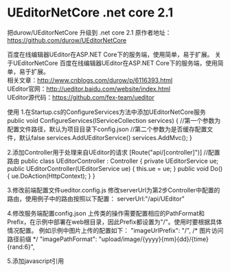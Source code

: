 # UEditorNetCore  .net core 2.1
把durow/UEditorNetCore 升级到  .net core 2.1
原作者地址：https://github.com/durow/UEditorNetCore

百度在线编辑器UEditor在ASP.NET Core下的服务端，使用简单，易于扩展。
关于UEditorNetCore
百度在线编辑器UEditor在ASP.NET Core下的服务端，使用简单，易于扩展。
<br/>
相关文章：http://www.cnblogs.com/durow/p/6116393.html
<br/>
UEditor官网：http://ueditor.baidu.com/website/index.html
<br/>
UEditor源代码：https://github.com/fex-team/ueditor    

使用
1.在Startup.cs的ConfigureServices方法中添加UEditorNetCore服务
public void ConfigureServices(IServiceCollection services)
{
    //第一个参数为配置文件路径，默认为项目目录下config.json
    //第二个参数为是否缓存配置文件，默认false
    services.AddUEditorService()
    services.AddMvc();
}

2.添加Controller用于处理来自UEditor的请求
[Route("api/[controller]")] //配置路由
public class UEditorController : Controller
{
    private UEditorService ue;
    public UEditorController(UEditorService ue)
    {
        this.ue = ue;
    }
    public void Do()
    {
        ue.DoAction(HttpContext);
    }
}

3.修改前端配置文件ueditor.config.js
修改serverUrl为第2步Controller中配置的路由，使用例子中的路由按照以下配置：
serverUrl:"/api/UEditor"

4.修改服务端配置config.json
上传类的操作需要配置相应的PathFormat和Prefix，在示例中部署在web根目录，因此Prefix都设置为"/"。使用时要根据具体情况配置。 例如示例中图片上传的配置如下：
"imageUrlPrefix": "/", /* 图片访问路径前缀 */
"imagePathFormat": "upload/image/{yyyy}{mm}{dd}/{time}{rand:6}", 

5.添加javascript引用
<script type="text/javascript" charset="utf-8" src="~/lib/ueditor/ueditor.config.js"></script>
<script type="text/javascript" charset="utf-8" src="~/lib/ueditor/ueditor.all.min.js"> </script>
<script type="text/javascript" charset="utf-8" src="~/lib/ueditor/lang/zh-cn/zh-cn.js"></script>

